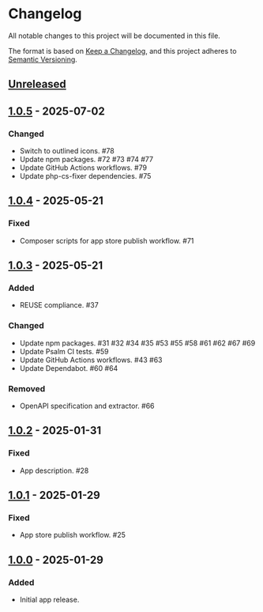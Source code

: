 <!--
  - SPDX-FileCopyrightText: 2024 Nextcloud GmbH and Nextcloud contributors
  - SPDX-License-Identifier: AGPL-3.0-or-later
-->
# Changelog

All notable changes to this project will be documented in this file.

The format is based on [Keep a Changelog](https://keepachangelog.com/en/1.1.0/),
and this project adheres to [Semantic Versioning](https://semver.org/spec/v2.0.0.html).

## [Unreleased]

## [1.0.5] - 2025-07-02

### Changed

- Switch to outlined icons. #78
- Update npm packages. #72 #73 #74 #77
- Update GitHub Actions workflows. #79
- Update php-cs-fixer dependencies. #75

## [1.0.4] - 2025-05-21

### Fixed

- Composer scripts for app store publish workflow. #71

## [1.0.3] - 2025-05-21

### Added

- REUSE compliance. #37

### Changed

- Update npm packages. #31 #32 #34 #35 #53 #55 #58 #61 #62 #67 #69
- Update Psalm CI tests. #59
- Update GitHub Actions workflows. #43 #63
- Update Dependabot. #60 #64

### Removed

- OpenAPI specification and extractor. #66

## [1.0.2] - 2025-01-31

### Fixed

- App description. #28

## [1.0.1] - 2025-01-29

### Fixed

- App store publish workflow. #25

## [1.0.0] - 2025-01-29

### Added

- Initial app release.

[Unreleased]: https://github.com/nextcloud/scim_client/compare/v1.0.5...HEAD
[1.0.5]: https://github.com/nextcloud/scim_client/compare/v1.0.4...v1.0.5
[1.0.4]: https://github.com/nextcloud/scim_client/compare/v1.0.3...v1.0.4
[1.0.3]: https://github.com/nextcloud/scim_client/compare/v1.0.2...v1.0.3
[1.0.2]: https://github.com/nextcloud/scim_client/compare/v1.0.1...v1.0.2
[1.0.1]: https://github.com/nextcloud/scim_client/compare/v1.0.0...v1.0.1
[1.0.0]: https://github.com/nextcloud/scim_client/releases/tag/v1.0.0
